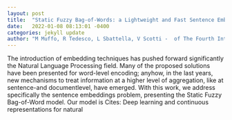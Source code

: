 ```yaml
---
layout: post
title:  "Static Fuzzy Bag-of-Words: a Lightweight and Fast Sentence Embedding Algorithm"
date:   2022-01-08 08:13:01 -0400
categories: jekyll update
author: "M Muffo, R Tedesco, L Sbattella, V Scotti -  of The Fourth International Conference on , 2021"
---
```

The introduction of embedding techniques has pushed forward significantly the Natural Language Processing field. Many of the proposed solutions have been presented for word-level encoding; anyhow, in the last years, new mechanisms to treat information at a higher level of aggregation, like at sentence-and documentlevel, have emerged. With this work, we address specifically the sentence embeddings problem, presenting the Static Fuzzy Bag-of-Word model. Our model is Cites: Deep learning and continuous representations for natural